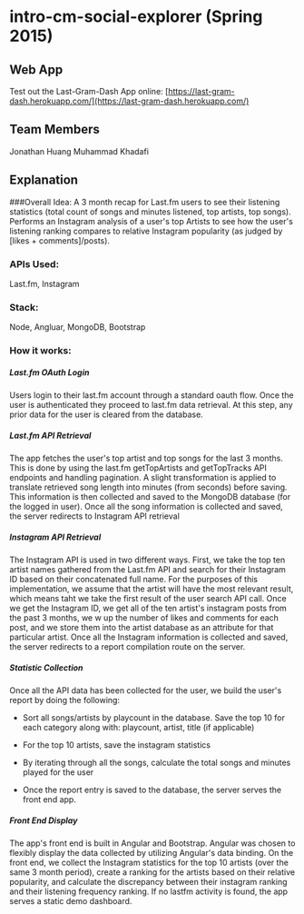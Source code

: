 # intro-cm-social-explorer (Spring 2015)
## Web App
Test out the Last-Gram-Dash App online: [https://last-gram-dash.herokuapp.com/](https://last-gram-dash.herokuapp.com/)

## Team Members
Jonathan Huang
Muhammad Khadafi

## Explanation
###Overall Idea:
A 3 month recap for Last.fm users to see their listening statistics (total count of songs and minutes listened, top artists, top songs). Performs an Instagram analysis of a user's top Artists to see how the user's listening ranking compares to relative Instagram popularity (as judged by [likes + comments]/posts).

### APIs Used:
Last.fm, Instagram

### Stack:
Node, Angluar, MongoDB, Bootstrap

### How it works:
##### Last.fm OAuth Login
Users login to their last.fm account through a standard oauth flow. Once the user is authenticated they proceed to last.fm data retrieval. At this step, any prior data for the user is cleared from the database.

##### Last.fm API Retrieval
The app fetches the user's top artist and top songs for the last 3 months. This is done by using the last.fm getTopArtists and getTopTracks API endpoints and handling pagination. A slight transformation is applied to translate retrieved song length into minutes (from seconds) before saving. This information is then collected and saved to the MongoDB database (for the logged in user). Once all the song information is collected and saved, the server redirects to Instagram API retrieval

##### Instagram API Retrieval
The Instagram API is used in two different ways. First, we take the top ten artist names gathered from the Last.fm API and search for their Instagram ID based on their concatenated full name. For the purposes of this implementation, we assume that the artist will have the most relevant result, which means taht we take the first result of the user search API call. Once we get the Instagram ID, we get all of the ten artist's instagram posts from the past 3 months, we w up the number of likes and comments for each post, and we store them into the artist database as an attribute for that particular artist. Once all the Instagram information is collected and saved, the server redirects to a report compilation route on the server.

##### Statistic Collection
Once all the API data has been collected for the user, we build the user's report by doing the following:

- Sort all songs/artists by playcount in the database. Save the top 10 for each category along with: playcount, artist, title (if applicable)

- For the top 10 artists, save the instagram statistics

- By iterating through all the songs, calculate the total songs and minutes played for the user

- Once the report entry is saved to the database, the server serves the front end app.

##### Front End Display
The app's front end is built in Angular and Bootstrap. Angular was chosen to flexibly display the data collected by utilizing Angular's data binding. On the front end, we collect the Instagram statistics for the top 10 artists (over the same 3 month period), create a ranking for the artists based on their relative popularity, and calculate the discrepancy between their instagram ranking and their listening frequency ranking. If no lastfm activity is found, the app serves a static demo dashboard.
